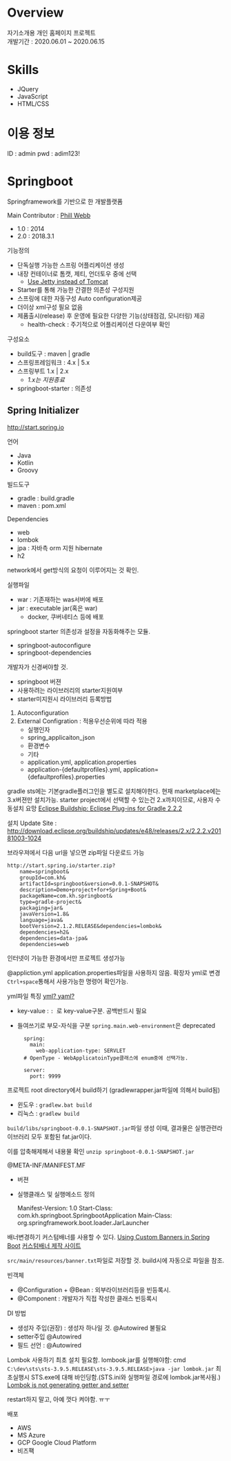 # Overview
자기소개용 개인 홈페이지 프로젝트<br/>
개발기간 : 2020.06.01 ~ 2020.06.15

# Skills
* JQuery
* JavaScript
* HTML/CSS

# 이용 정보
ID : admin
pwd : adim123!




# Springboot
Springframework를 기반으로 한 개발플랫폼

Main Contributor : [Phill Webb](https://spring.io/team/pwebb)

* 1.0 : 2014
* 2.0 : 2018.3.1


기능정의
* 단독실행 가능한 스프링 어플리케이션 생성
* 내장 컨테이너로 톰캣, 제티, 언더토우 중에 선택
	* [Use Jetty instead of Tomcat](https://docs.spring.io/spring-boot/docs/1.5.12.RELEASE/reference/html/howto-embedded-servlet-containers.html#howto-use-jetty-instead-of-tomcat)
* Starter를 통해 가능한 간결한 의존성 구성지원
* 스프링에 대한 자동구성 Auto configuration제공
* 더이상 xml구성 필요 없음
* 제품출시(release) 후 운영에 필요한 다양한 기능(상태점검, 모니터링) 제공 
    * health-check : 주기적으로 어플리케이션 다운여부 확인

구성요소
* build도구 : maven | gradle
* 스프링프레임워크 : 4.x | 5.x
* 스프링부트 1.x | 2.x  
	* *1.x는 지원종료*
* springboot-starter : 의존성 


## Spring Initializer
http://start.spring.io

언어
* Java
* Kotlin
* Groovy

빌드도구
* gradle : build.gradle
* maven : pom.xml

Dependencies
* web
* lombok
* jpa : 자바측 orm 지원 hibernate
* h2

network에서 get방식의 요청이 이루어지는 것 확인.

실행파일
* war : 기존재하는 was서버에 배포
* jar : executable jar(혹은 war)
    * docker, 쿠버네티스 등에 배포

springboot starter
의존성과 설정을 자동화해주는 모듈. 
* springboot-autoconfigure
* springboot-dependencies

개발자가 신경써야할 것.
* springboot 버젼
* 사용하려는 라이브러리의 starter지원여부
* starter미지원시 라이브러리 등록방법

1. Autoconfiguration
2. External Configration : 적용우선순위에 따라 적용
    * 실행인자
    * spring_applicaiton_json
    * 환경변수
    * 기타
    * application.yml, application.properties
    * application-{defaultprofiles}.yml, application={defaultprofiles}.properties



gradle
sts에는 기본gradle플러그인을 별도로 설치해야한다.
현재 marketplace에는 3.x버젼만 설치가능. starter project에서 선택할 수 있는건 2.x까지이므로, 사용자 수동설치 요망
[Eclipse Buildship: Eclipse Plug-ins for Gradle 2.2.2](https://projects.eclipse.org/projects/tools.buildship/releases/2.2.2)

설치 Update Site : http://download.eclipse.org/buildship/updates/e48/releases/2.x/2.2.2.v20181003-1024

브라우져에서 다음 url을 넣으면 zip파일 다운로드 가능

    http://start.spring.io/starter.zip?
        name=springboot&
        groupId=com.kh&
        artifactId=springboot&version=0.0.1-SNAPSHOT&
        description=Demo+project+for+Spring+Boot&
        packageName=com.kh.springboot&
        type=gradle-project&
        packaging=jar&
        javaVersion=1.8&
        language=java&
        bootVersion=2.1.2.RELEASE&dependencies=lombok&
        dependencies=h2&
        dependencies=data-jpa&
        dependencies=web

인터넷이 가능한 환경에서만 프로젝트 생성가능

@appliction.yml
application.properties파일을 사용하지 않음. 확장자 yml로 변경
`Ctrl+space`통해서 사용가능한 명령어 확인가능. 

yml파일 특징
[yml? yaml?](http://kangmyounghun.blogspot.com/2018/11/yml-yaml.html)
* key-value : `: `로 key-value구분. 공백반드시 필요
* 들여쓰기로 부모-자식을 구분
`spring.main.web-environment`은 deprecated

		spring:
		  main:
			web-application-type: SERVLET 
		# OpenType - WebApplicatoinType클래스에 enum중에 선택가능.

		server:
		  port: 9999
    

프로젝트 root directory에서 build하기
(gradlewrapper.jar파일에 의해서 build됨)
* 윈도우 : `gradlew.bat build`
* 리눅스 : `gradlew build`

`build/libs/springboot-0.0.1-SNAPSHOT.jar`파일 생성
이때, 결과물은 실행관련라이브러리 모두 포함된 fat.jar이다.

이를 압축해제해서 내용물 확인
`unzip springboot-0.0.1-SNAPSHOT.jar`

@META-INF/MANIFEST.MF
* 버젼
* 실행클래스 및 실행메소드 정의

    Manifest-Version: 1.0
    Start-Class: com.kh.springboot.SpringbootApplication
    Main-Class: org.springframework.boot.loader.JarLauncher


배너변경하기
커스텀배너를 사용할 수 있다.
[Using Custom Banners in Spring Boot](https://www.baeldung.com/spring-boot-custom-banners)
[커스텀배너 제작 사이트](https://devops.datenkollektiv.de/banner.txt/index.html)

`src/main/resources/banner.txt`파일로 저장할 것. build시에 자동으로 파일을 참조.


빈객체
* @Configuration + @Bean : 외부라이브러리등을 빈등록시.
* @Component : 개발자가 직접 작성한 클래스 빈등록시

DI 방법
* 생성자 주입(권장) : 생성자 하나일 것. @Autowired 불필요
* setter주입 @Autowired
* 필드 선언 : @Autowired


Lombok 사용하기
최초 설치 필요함. lombook.jar를 실행해야함: cmd `C:\dev\sts\sts-3.9.5.RELEASE\sts-3.9.5.RELEASE>java -jar lombok.jar`
최초실행시 STS.exe에 대해 바인딩함.(STS.ini와 실행파일 경로에 lombok.jar복사됨.)
[Lombok is not generating getter and setter](https://stackoverflow.com/questions/11803948/lombok-is-not-generating-getter-and-setter)

restart하지 말고, 아예 껏다 켜야함. ㅠㅜ



배포
* AWS 
* MS Azure
* GCP Google Cloud Platform
* 비즈팩
